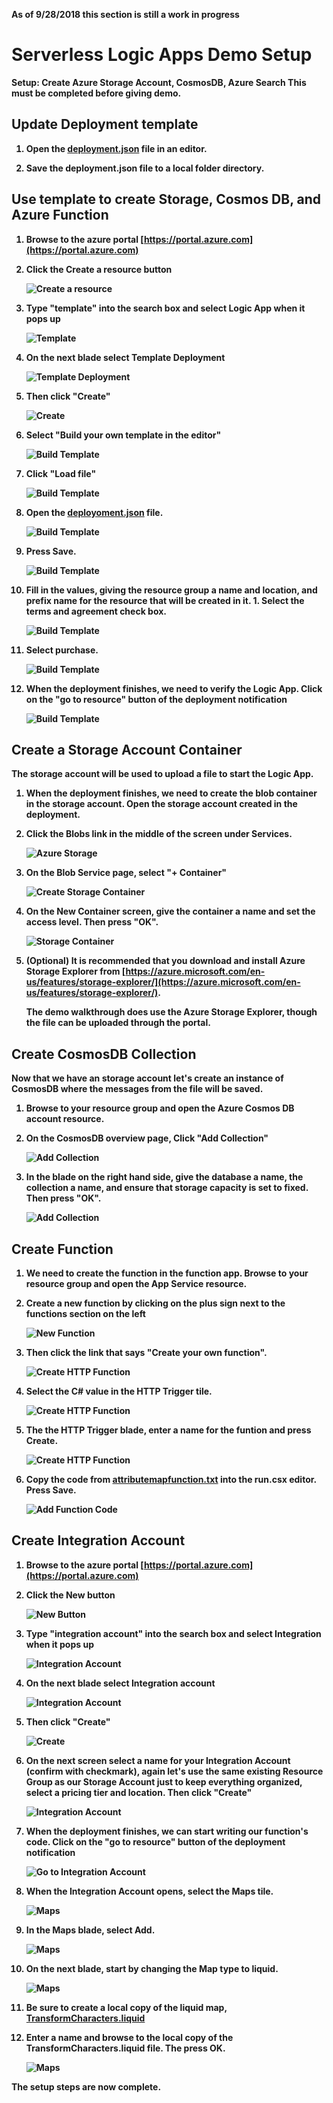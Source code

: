 <b> As of 9/28/2018 this section is still a work in progress<b>
# Serverless Logic Apps Demo Setup

Setup:  Create Azure Storage Account, CosmosDB, Azure Search
This must be completed before giving demo.

## Update Deployment template

1. Open the [deployment.json](deployment.json) file in an editor.

1. Save the deployment.json file to a local folder directory.

## Use template to create Storage, Cosmos DB, and Azure Function

1. Browse to the azure portal [https://portal.azure.com](https://portal.azure.com)

1. Click the Create a resource button

    ![Create a resource](../images/new_button.png "Create a resource")

1. Type "template" into the search box and select Logic App when it pops up

    ![Template](../images/template_search.png "Template")

1. On the next blade select Template Deployment

    ![Template Deployment](../images/template_deployment_results.png "Template Deployment")

1. Then click "Create"

    ![Create](../images/create.png "Create")

1. Select "Build your own template in the editor"

    ![Build Template](../images/template_build.png "Build Template")

1. Click "Load file"

    ![Build Template](../images/template_load_file.png "Build Template")

1. Open the [deployoment.json](deployment.json) file.

    ![Build Template](../images/template_json.png "Build Template")

1. Press Save.

    ![Build Template](../images/template_save.png "Build Template")

1. Fill in the values, giving the resource group a name and location, and prefix name for the resource that will be created in it.  1. Select the terms and agreement check box.

    ![Build Template](../images/template_settings.png "Build Template")

1. Select purchase.

    ![Build Template](../images/template_purchase.png "Build Template")

1. When the deployment finishes, we need to verify the Logic App. Click on the "go to resource" button of the deployment notification

    ![Build Template](../images/template_goto_resource.png "Build Template")

## Create a Storage Account Container

The storage account will be used to upload a file to start the Logic App.

1. When the deployment finishes, we need to create the blob container in the storage account. Open the storage account created in the deployment.

1. Click the Blobs link in the middle of the screen under Services.

    ![Azure Storage](../images/storage_blob.png "Azure Storage")

1. On the Blob Service page, select "+ Container"

    ![Create Storage Container](../images/add_container.png "Create Storage Container")

1. On the New Container screen, give the container a name and set the access level.  Then press "OK".

    ![Storage Container](../images/new_container.png "Create Storage Container")

1. (Optional) It is recommended that you download and install Azure Storage Explorer from [https://azure.microsoft.com/en-us/features/storage-explorer/](https://azure.microsoft.com/en-us/features/storage-explorer/).

    The demo walkthrough does use the Azure Storage Explorer, though the file can be uploaded through the portal.

## Create CosmosDB Collection

Now that we have an storage account let's create an instance of CosmosDB where the messages from the file will be saved.

1. Browse to your resource group and open the Azure Cosmos DB account resource.

1. On the CosmosDB overview page, Click "Add Collection"

    ![Add Collection](../images/add_collection.png "Add Collection")

1. In the blade on the right hand side, give the database a name, the collection a name, and ensure that storage capacity is set to fixed.  Then press "OK".

    ![Add Collection](../images/new_collection.png "Add Collection")

## Create Function

1. We need to create the function in the function app.  Browse to your resource group and open the App Service resource.

1. Create a new function by clicking on the plus sign next to the functions section on the left

    ![New Function](../images/new_function.png "New Function")

1. Then click the link that says "Create your own function".

    ![Create HTTP Function](../images/create_your_own_function.png "Create HTTP Function")

1. Select the C# value in the HTTP Trigger tile.

    ![Create HTTP Function](../images/function_http_trigger.png "Create HTTP Function")

1. The the HTTP Trigger blade, enter a name for the funtion and press Create.

    ![Create HTTP Function](../images/function_properties.png "Create HTTP Function")

1. Copy the code from [attributemapfunction.txt](setup_data/attributemapfunction.txt) into the run.csx editor.  Press Save.

    ![Add Function Code](../images/function_code.png "Add Function Code")

## Create Integration Account

1. Browse to the azure portal [https://portal.azure.com](https://portal.azure.com)

1. Click the New button

    ![New Button](../images/new_button.png "New Button")

1. Type "integration account" into the search box and select Integration when it pops up

    ![Integration Account](../images/integration_account_save.png "Integration Account")

1. On the next blade select Integration account

    ![Integration Account](../images/logic_app_integration_account_result.png "Integration Account")

1. Then click "Create"

    ![Create](../images/create.png "Create")

1. On the next screen select a  name for your Integration Account (confirm with checkmark), again let's use the same existing Resource Group as our Storage Account just to keep everything organized, select a pricing tier and location. Then click "Create"

    ![Integration Account](../images/logic_app_new_integration_account.png "Integration Account")

1. When the deployment finishes, we can start writing our function's code. Click on the "go to resource" button of the deployment notification

    ![Go to Integration Account](../images/integration_account_goto.png "Go to Integration Account")

1. When the Integration Account opens, select the Maps tile.

    ![Maps](../images/integration_account_maps.png "Maps")

1. In the Maps blade, select Add.

    ![Maps](../images/integration_account_add_maps.png "Maps")

1. On the next blade, start by changing the Map type to liquid.

    ![Maps](../images/integration_account_map_type.png "Maps")

1. Be sure to create a local copy of the liquid map, [TransformCharacters.liquid](setup_data/TransformCharacters.liquid)

1. Enter a name and browse to the local copy of the TransformCharacters.liquid file.  The press OK.

    ![Maps](../images/integration_account_add_liquid.png "Maps")

The setup steps are now complete.